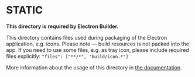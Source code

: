 # STATIC

**This directory is required by Electron Builder.**

This directory contains files used during packaging of the
Electron application, e.g. icons.
Please note — build resources is not packed into the app.
If you need to use some files, e.g. as tray icon, please include required files explicitly: `"files": ["**/*", "build/icon.*"]`

More information about the usage of this directory in [the documentation](https://www.electron.build/configuration/configuration#configuration).
